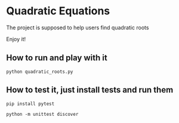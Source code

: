 # Quadratic Equations
The project is supposed to help users find quadratic roots

Enjoy it!

## How to run and play with it
`python quadratic_roots.py`

## How to test it, just install tests and run them
`pip install pytest`

`python -m unittest discover`
